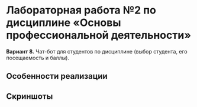 # Лабораторная работа №2 по дисциплине «Основы профессиональной деятельности»
**Вариант 8.**
Чат-бот для студентов по дисциплине (выбор студента, его посещаемость и баллы).
## Особенности реализации

## Скриншоты
